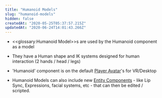 ```yaml
---
title: "Humanoid Models"
slug: "humanoid-models"
hidden: false
createdAt: "2020-05-25T05:37:57.215Z"
updatedAt: "2020-06-24T14:01:43.266Z"
---
```

* <<glossary:Humanoid Model>>s are used by the Humanoid component as a model
* They have a Human shape and IK systems designed for human interaction (2 hands / head / legs)
* 'Humanoid' component is on the default [Player Avatar](doc:player-avatar)'s for VR/Desktop

* Humanoid Models can also include new [Entity Components](doc:components-1) - like Lip Sync, Expressions, facial systems, etc - that can then be edited / scripted.